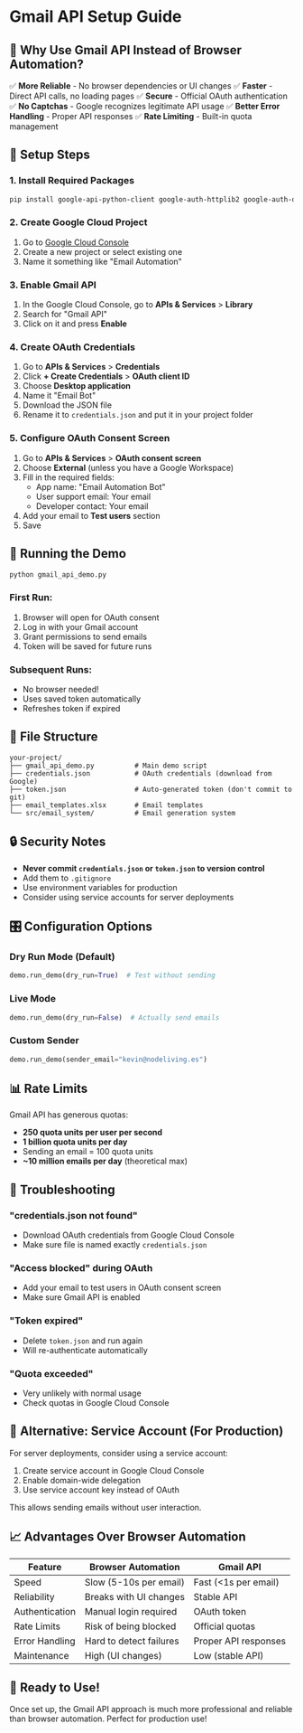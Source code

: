 # Gmail API Setup Guide

## 🎯 **Why Use Gmail API Instead of Browser Automation?**

✅ **More Reliable** - No browser dependencies or UI changes
✅ **Faster** - Direct API calls, no loading pages
✅ **Secure** - Official OAuth authentication
✅ **No Captchas** - Google recognizes legitimate API usage
✅ **Better Error Handling** - Proper API responses
✅ **Rate Limiting** - Built-in quota management

## 🔧 **Setup Steps**

### 1. Install Required Packages
```bash
pip install google-api-python-client google-auth-httplib2 google-auth-oauthlib
```

### 2. Create Google Cloud Project

1. Go to [Google Cloud Console](https://console.cloud.google.com/)
2. Create a new project or select existing one
3. Name it something like "Email Automation"

### 3. Enable Gmail API

1. In the Google Cloud Console, go to **APIs & Services** > **Library**
2. Search for "Gmail API"
3. Click on it and press **Enable**

### 4. Create OAuth Credentials

1. Go to **APIs & Services** > **Credentials**
2. Click **+ Create Credentials** > **OAuth client ID**
3. Choose **Desktop application**
4. Name it "Email Bot"
5. Download the JSON file
6. Rename it to `credentials.json` and put it in your project folder

### 5. Configure OAuth Consent Screen

1. Go to **APIs & Services** > **OAuth consent screen**
2. Choose **External** (unless you have a Google Workspace)
3. Fill in the required fields:
   - App name: "Email Automation Bot"
   - User support email: Your email
   - Developer contact: Your email
4. Add your email to **Test users** section
5. Save

## 🚀 **Running the Demo**

```bash
python gmail_api_demo.py
```

### First Run:
1. Browser will open for OAuth consent
2. Log in with your Gmail account
3. Grant permissions to send emails
4. Token will be saved for future runs

### Subsequent Runs:
- No browser needed!
- Uses saved token automatically
- Refreshes token if expired

## 📁 **File Structure**
```
your-project/
├── gmail_api_demo.py          # Main demo script
├── credentials.json           # OAuth credentials (download from Google)
├── token.json                 # Auto-generated token (don't commit to git)
├── email_templates.xlsx       # Email templates
└── src/email_system/          # Email generation system
```

## 🔒 **Security Notes**

- **Never commit `credentials.json` or `token.json` to version control**
- Add them to `.gitignore`
- Use environment variables for production
- Consider using service accounts for server deployments

## 🎛️ **Configuration Options**

### Dry Run Mode (Default)
```python
demo.run_demo(dry_run=True)  # Test without sending
```

### Live Mode
```python
demo.run_demo(dry_run=False)  # Actually send emails
```

### Custom Sender
```python
demo.run_demo(sender_email="kevin@nodeliving.es")
```

## 📊 **Rate Limits**

Gmail API has generous quotas:
- **250 quota units per user per second**
- **1 billion quota units per day**
- Sending an email = 100 quota units
- **~10 million emails per day** (theoretical max)

## 🐛 **Troubleshooting**

### "credentials.json not found"
- Download OAuth credentials from Google Cloud Console
- Make sure file is named exactly `credentials.json`

### "Access blocked" during OAuth
- Add your email to test users in OAuth consent screen
- Make sure Gmail API is enabled

### "Token expired"
- Delete `token.json` and run again
- Will re-authenticate automatically

### "Quota exceeded"
- Very unlikely with normal usage
- Check quotas in Google Cloud Console

## 🔄 **Alternative: Service Account (For Production)**

For server deployments, consider using a service account:

1. Create service account in Google Cloud Console
2. Enable domain-wide delegation
3. Use service account key instead of OAuth

This allows sending emails without user interaction.

## 📈 **Advantages Over Browser Automation**

| Feature | Browser Automation | Gmail API |
|---------|-------------------|-----------|
| Speed | Slow (5-10s per email) | Fast (<1s per email) |
| Reliability | Breaks with UI changes | Stable API |
| Authentication | Manual login required | OAuth token |
| Rate Limits | Risk of being blocked | Official quotas |
| Error Handling | Hard to detect failures | Proper API responses |
| Maintenance | High (UI changes) | Low (stable API) |

## 🎉 **Ready to Use!**

Once set up, the Gmail API approach is much more professional and reliable than browser automation. Perfect for production use!

